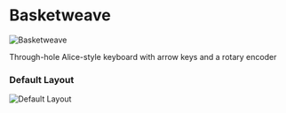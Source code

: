 # Basketweave
![Basketweave](https://i.imgur.com/zojBeHq.jpg)

Through-hole Alice-style keyboard with arrow keys and a rotary encoder

### Default Layout
![Default Layout](https://i.imgur.com/LMndm49.png)
